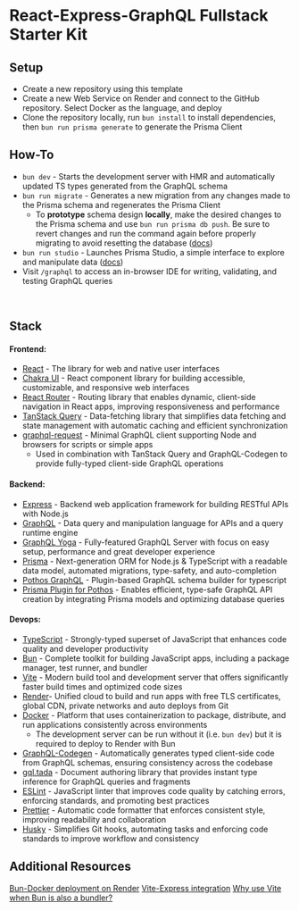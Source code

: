 # React-Express-GraphQL Fullstack Starter Kit

## Setup

- Create a new repository using this template
- Create a new Web Service on Render and connect to the GitHub repository. Select Docker as the language, and deploy
- Clone the repository locally, run `bun install` to install dependencies, then `bun run prisma generate` to generate the Prisma Client

## How-To

- `bun dev` - Starts the development server with HMR and automatically updated TS types generated from the GraphQL schema
- `bun run migrate` - Generates a new migration from any changes made to the Prisma schema and regenerates the Prisma Client
  - To **prototype** schema design **locally**, make the desired changes to the Prisma schema and use `bun run prisma db push`. Be sure to revert changes and run the command again before properly migrating to avoid resetting the database ([docs](https://www.prisma.io/docs/orm/prisma-migrate/workflows/prototyping-your-schema))
- `bun run studio` - Launches Prisma Studio, a simple interface to explore and manipulate data ([docs](https://www.prisma.io/studio))
- Visit `/graphql` to access an in-browser IDE for writing, validating, and testing GraphQL queries

<br />

## Stack

#### Frontend:

- [React](https://react.dev/) - The library for web and native user interfaces
- [Chakra UI](https://v2.chakra-ui.com/) - React component library for building accessible, customizable, and responsive web interfaces
- [React Router](https://reactrouter.com/en/main/start/overview) - Routing library that enables dynamic, client-side navigation in React apps, improving responsiveness and performance
- [TanStack Query](https://tanstack.com/query/latest) - Data-fetching library that simplifies data fetching and state management with automatic caching and efficient synchronization
- [graphql-request](https://www.npmjs.com/package/graphql-request) - Minimal GraphQL client supporting Node and browsers for scripts or simple apps
  - Used in combination with TanStack Query and GraphQL-Codegen to provide fully-typed client-side GraphQL operations

#### Backend:

- [Express](https://expressjs.com/) - Backend web application framework for building RESTful APIs with Node.js
- [GraphQL](https://graphql.org/) - Data query and manipulation language for APIs and a query runtime engine
- [GraphQL Yoga](https://the-guild.dev/graphql/yoga-server) - Fully-featured GraphQL Server with focus on easy setup, performance and great developer experience
- [Prisma](https://www.prisma.io/graphql) - Next-generation ORM for Node.js & TypeScript with a readable data model, automated migrations, type-safety, and auto-completion
- [Pothos GraphQL](https://pothos-graphql.dev/) - Plugin-based GraphQL schema builder for typescript
- [Prisma Plugin for Pothos](https://pothos-graphql.dev/docs/plugins/prisma) - Enables efficient, type-safe GraphQL API creation by integrating Prisma models and optimizing database queries

#### Devops:

- [TypeScript](https://www.typescriptlang.org/) - Strongly-typed superset of JavaScript that enhances code quality and developer productivity
- [Bun](https://bun.sh/) - Complete toolkit for building JavaScript apps, including a package manager, test runner, and bundler
- [Vite](https://vitejs.dev/) - Modern build tool and development server that offers significantly faster build times and optimized code sizes
- [Render](https://render.com/)- Unified cloud to build and run apps with free TLS certificates, global CDN, private networks and auto deploys from Git
- [Docker](https://www.docker.com/) - Platform that uses containerization to package, distribute, and run applications consistently across environments
  - The development server can be run without it (i.e. `bun dev`) but it is required to deploy to Render with Bun
- [GraphQL-Codegen](https://the-guild.dev/graphql/codegen) - Automatically generates typed client-side code from GraphQL schemas, ensuring consistency across the codebase
- [gql.tada](https://gql-tada.0no.co/) - Document authoring library that provides instant type inference for GraphQL queries and fragments
- [ESLint](https://eslint.org/) - JavaScript linter that improves code quality by catching errors, enforcing standards, and promoting best practices
- [Prettier](https://prettier.io/) - Automatic code formatter that enforces consistent style, improving readability and collaboration
- [Husky](https://typicode.github.io/husky/) - Simplifies Git hooks, automating tasks and enforcing code standards to improve workflow and consistency

## Additional Resources

[Bun-Docker deployment on Render](https://github.com/render-examples/bun-docker)
[Vite-Express integration](https://github.com/szymmis/vite-express)
[Why use Vite when Bun is also a bundler?](https://dev.to/this-is-learning/why-use-vite-when-bun-is-also-a-bundler-vite-vs-bun-2723)

